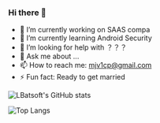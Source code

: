 ### Hi there 👋

<!--
**LBatsoft/LBatsoft** is a ✨ _special_ ✨ repository because its `README.md` (this file) appears on your GitHub profile.

Here are some ideas to get you started:

- 🔭 I’m currently working on ...
- 🌱 I’m currently learning ...
- 👯 I’m looking to collaborate on ...
- 🤔 I’m looking for help with ...
- 💬 Ask me about ...
- 📫 How to reach me: ...
- 😄 Pronouns: ...
- ⚡ Fun fact: ...
-->
- 🔭 I’m currently working on SAAS compa
- 🌱 I’m currently learning Android Security
- 🤔 I’m looking for help with ？？？
- 💬 Ask me about ...
- 📫 How to reach me: mjv1cp@gmail.com
- ⚡ Fun fact: Ready to get married

![LBatsoft's GitHub stats](https://github-readme-stats.vercel.app/api?username=LBatsoft&show_icons=true&theme=tokyonight)


![Top Langs](https://github-readme-stats.vercel.app/api/top-langs/?username=LBatsoft&layout=compact&theme=tokyonight)


